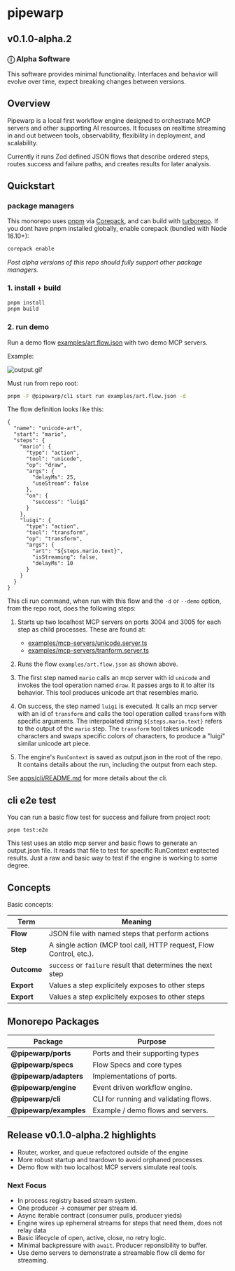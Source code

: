 # pipewarp

## v0.1.0-alpha.2

### ⓘ Alpha Software

This software provides minimal functionality. Interfaces and behavior will evolve over time, expect breaking changes between versions.

## Overview

Pipewarp is a local first workflow engine designed to orchestrate MCP servers and other supporting AI resources. It focuses on realtime streaming in and out between tools, observability, flexibility in deployment, and scalability.

Currently it runs Zod defined JSON flows that describe ordered steps, routes success and failure paths, and creates results for later analysis.

## Quickstart

### package managers

This monorepo uses [pnpm](https://pnpm.io/) via [Corepack](https://github.com/nodejs/corepack), and can build with [turborepo](https://turborepo.com/). If you dont have pnpm installed globally, enable corepack (bundled with Node 16.10+):

```bash
corepack enable
```

_Post alpha versions of this repo should fully support other package managers._

### 1. install + build

```bash
pnpm install
pnpm build
```

### 2. run demo

Run a demo flow [examples/art.flow.json](examples/art.flow.json) with two demo MCP servers.

Example:

![output.gif](output.gif)

Must run from repo root:

```bash
pnpm -F @pipewarp/cli start run examples/art.flow.json -d
```

The flow definition looks like this:

```jsonc
{
  "name": "unicode-art",
  "start": "mario",
  "steps": {
    "mario": {
      "type": "action",
      "tool": "unicode",
      "op": "draw",
      "args": {
        "delayMs": 25,
        "useStream": false
      },
      "on": {
        "success": "luigi"
      }
    },
    "luigi": {
      "type": "action",
      "tool": "transform",
      "op": "transform",
      "args": {
        "art": "${steps.mario.text}",
        "isStreaming": false,
        "delayMs": 10
      }
    }
  }
}
```

This cli run command, when run with this flow and the `-d` or `--demo` option, from the repo root, does the following steps:

1. Starts up two localhost MCP servers on ports 3004 and 3005 for each step as child processes. These are found at:

   - [examples/mcp-servers/unicode.server.ts](examples/mcp-servers/unicode.server.ts)
   - [examples/mcp-servers/tranform.server.ts](examples/mcp-servers/tranform.server.ts)

2. Runs the flow `examples/art.flow.json` as shown above.

3. The first step named `mario` calls an mcp server with id `unicode` and invokes the tool operation named `draw`. It passes args to it to alter its behavior. This tool produces unicode art that resembles mario.

4. On success, the step named `luigi` is executed. It calls an mcp server with an id of `transform` and calls the tool operation called `transform` with specific arguments. The interpolated string `${steps.mario.text}` refers to the output of the `mario` step. The `transform` tool takes unicode characters and swaps specific colors of characters, to produce a "luigi" similar unicode art piece.

5. The engine's `RunContext` is saved as output.json in the root of the repo. It contains details about the run, including the output from each step.

See [apps/cli/README.md](apps/cli/README.md) for more details about the cli.

## cli e2e test

You can run a basic flow test for success and failure from project root:

```
pnpm test:e2e
```

This test uses an stdio mcp server and basic flows to generate an output.json file. It reads that file to test for specific RunContext exptected results. Just a raw and basic way to test if the engine is working to some degree.

## Concepts

Basic concepts:

| Term        | Meaning                                                            |
| ----------- | ------------------------------------------------------------------ |
| **Flow**    | JSON file with named steps that perform actions                    |
| **Step**    | A single action (MCP tool call, HTTP request, Flow Control, etc.). |
| **Outcome** | `success` or `failure` result that determines the next step        |
| **Export**  | Values a step explicitely exposes to other steps                   |
| **Export**  | Values a step explicitely exposes to other steps                   |

## Monorepo Packages

| Package                | Purpose                               |
| ---------------------- | ------------------------------------- |
| **@pipewarp/ports**    | Ports and their supporting types      |
| **@pipewarp/specs**    | Flow Specs and core types             |
| **@pipewarp/adapters** | Implementations of ports.             |
| **@pipewarp/engine**   | Event driven workflow engine.         |
| **@pipewarp/cli**      | CLI for running and validating flows. |
| **@pipewarp/examples** | Example / demo flows and servers.     |

## Release v0.1.0-alpha.2 highlights

- Router, worker, and queue refactored outside of the engine
- More robust startup and teardown to avoid orphaned processes.
- Demo flow with two localhost MCP servers simulate real tools.

### Next Focus

- In process registry based stream system.
- One producer -> consumer per stream id.
- Async iterable contract (consumer pulls, producer yieds)
- Engine wires up ephemeral streams for steps that need them, does not relay data
- Basic lifecycle of open, active, close, no retry logic.
- Minimal backpressure with `await`. Producer reponsibility to buffer.
- Use demo servers to demonstrate a streamable flow cli demo for streaming.
